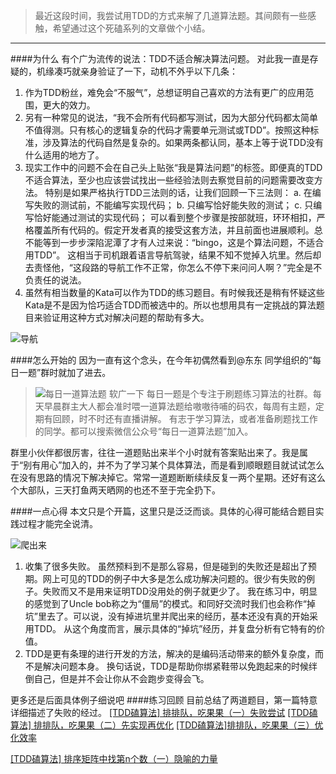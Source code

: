 >最近这段时间，我尝试用TDD的方式来解了几道算法题。其间颇有一些感触，希望通过这个死磕系列的文章做个小结。

----
####为什么
有个广为流传的说法：TDD不适合解决算法问题。
对此我一直是存疑的，机缘凑巧就亲身验证了一下，动机不外乎以下几条：
1. 作为TDD粉丝，难免会“不服气”，总想证明自己喜欢的方法有更广的应用范围，更大的效力。
1. 另有一种常见的说法，“我不会所有代码都写测试，因为大部分代码都太简单不值得测。只有核心的逻辑复杂的代码才需要单元测试或TDD”。按照这种标准，涉及算法的代码自然是复杂的。如果两条都认同，基本上等于说TDD没有什么适用的地方了。
1. 现实工作中的问题不会在自己头上贴张“我是算法问题”的标签。即便真的TDD不适合算法，至少也应该尝试找出一些经验法则去察觉目前的问题需要改变方法。
特别是如果严格执行TDD三法则的话，让我们回顾一下三法则：
  a. 在编写失败的测试前，不能编写实现代码；
  b. 只编写恰好能失败的测试；
  c. 只编写恰好能通过测试的实现代码；
可以看到整个步骤是按部就班，环环相扣，严格覆盖所有代码的。假定开发者真的接受这套方法，并且前面也进展顺利。总不能等到一步步深陷泥潭了才有人过来说：“bingo，这是个算法问题，不适合用TDD”。
这相当于司机跟着语言导航驾驶，结果不知不觉掉入坑里。然后却去责怪他，“这段路的导航工作不正常，你怎么不停下来问问人啊？”完全是不负责任的说法。
1. 虽然有相当数量的Kata可以作为TDD的练习题目。有时候我还是稍有怀疑这些Kata是不是因为恰巧适合TDD而被选中的。所以也想用具有一定挑战的算法题目来验证用这种方式对解决问题的帮助有多大。

![导航](http://upload-images.jianshu.io/upload_images/2453618-440d34dcd365133b.png?imageMogr2/auto-orient/strip%7CimageView2/2/w/1240)

####怎么开始的
因为一直有这个念头，在今年初偶然看到@东东 同学组织的“每日一题”群时就加了进去。

>![每日一道算法题](http://upload-images.jianshu.io/upload_images/2453618-86a62148c84c5b15.png?imageMogr2/auto-orient/strip%7CimageView2/2/w/1240)
软广一下
每日一题是个专注于刷题练习算法的社群。每天早晨群主大人都会准时喂一道算法题给嗷嗷待哺的码农，每周有主题，定期有回顾，时不时还有直播讲解。
有志于学习算法，或者准备刷题找工作的同学。都可以搜索微信公众号“每日一道算法题”加入。

群里小伙伴都很厉害，往往一道题贴出来半个小时就有答案贴出来了。我是属于“别有用心”加入的，并不为了学习某个具体算法，而是看到顺眼题目就试试怎么在没有思路的情况下解决掉它。常常一道题断断续续反复一两个星期。还好有这么个大部队，三天打鱼两天晒网的也还不至于完全扔下。

####一点心得
本文只是个开篇，这里只是泛泛而谈。具体的心得可能结合题目实践过程才能完全说清。

![爬出来](http://upload-images.jianshu.io/upload_images/2453618-b575f744b64fed98.png?imageMogr2/auto-orient/strip%7CimageView2/2/w/1240)

1. 收集了很多失败。
虽然预料到不是那么容易，但是碰到的失败还是超出了预期。网上可见的TDD的例子中大多是怎么成功解决问题的。很少有失败的例子。失败而又不是用来证明TDD没用处的例子就更少了。
我在练习中，明显的感觉到了Uncle bob称之为“僵局”的模式。和同好交流时我们也会称作“掉坑”里去了。可以说，没有掉进坑里并爬出来的经历，基本还没有真的开始采用TDD。
从这个角度而言，展示具体的“掉坑”经历，并复盘分析有它特有的价值。
1. TDD是更有条理的进行开发的方法，解决的是编码活动带来的额外复杂度，而不是解决问题本身。
换句话说，TDD是帮助你绑紧鞋带以免跑起来的时候绊倒自己，但是并不会让你从不会跑步变得会飞。

更多还是后面具体例子细说吧
####练习回顾
目前总结了两道题目，第一篇特意详细描述了失败的经过。
[[TDD磕算法] 排排队，吃果果（一）失败尝试](http://www.jianshu.com/p/f6114bdd29b5)
[[TDD磕算法] 排排队，吃果果（二）先实现再优化](http://www.jianshu.com/p/acb0adec94b3)
[[TDD磕算法]排排队，吃果果（三）优化效率](http://www.jianshu.com/p/f30378eadf60)

[[TDD磕算法] 排序矩阵中找第n个数（一）隐喻的力量](https://www.jianshu.com/p/99f5136106f2)
